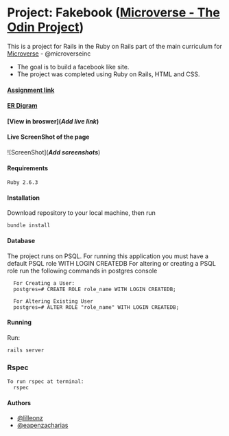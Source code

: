 # Project: Fakebook ([Microverse - The Odin Project](https://www.theodinproject.com/courses/ruby-on-rails/lessons/final-project))

This is a project for Rails in the Ruby on Rails part of the main curriculum for [Microverse](https://www.microverse.org/) - @microverseinc
* The goal is to build a facebook like site.  
* The project was completed using Ruby on Rails, HTML and CSS.

#### [Assignment link](https://www.theodinproject.com/courses/ruby-on-rails/lessons/final-project)

#### [ER Digram](https://www.lucidchart.com/invitations/accept/47045662-2d3c-48cd-9ffd-21d4b66c9064)

#### [View in broswer](***Add live link***)

#### Live ScreenShot of the page
![ScreenShot](***Add screenshots***)

#### Requirements

    Ruby 2.6.3

#### Installation

Download repository to your local machine, then run
   
    bundle install

#### Database

The project runs on PSQL. For running this application you must have a default PSQL role WITH LOGIN CREATEDB
For altering or creating a PSQL role run the following commands in postgres console
   
      For Creating a User:
      postgres=# CREATE ROLE role_name WITH LOGIN CREATEDB;
      
      For Altering Existing User
      postgres=# ALTER ROLE "role_name" WITH LOGIN CREATEDB;
      
    
#### Running

Run:

    rails server

### Rspec
    To run rspec at terminal:
      rspec
    
#### Authors

* [@lilleonz](https://github.com/lilleonz)
* [@eapenzacharias](https://github.com/eapenzacharias)
